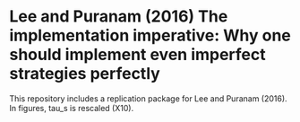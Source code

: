 # Lee and Puranam (2016) The implementation imperative: Why one should implement even imperfect strategies perfectly

This repository includes a replication package for Lee and Puranam (2016). In figures, tau_s is rescaled (X10).
